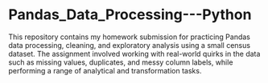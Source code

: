 # Pandas_Data_Processing---Python
This repository contains my homework submission for practicing Pandas data processing, cleaning, and exploratory analysis using a small census dataset. The assignment involved working with real-world quirks in the data such as missing values, duplicates, and messy column labels, while performing a range of analytical and transformation tasks.
